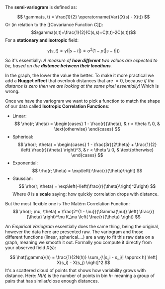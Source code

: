 The **semi-variogram** is defined as:

$$
\gamma(s, t) = \frac{1}{2} \operatorname{Var}(X(s) - X(t))
$$
Or (in relation to the [[Covariance Function $C$]]):$$\gamma(s,t)=\frac{1}{2}(C(s,s)+C(t,t)-2C(s,t))$$
For a **stationary and isotropic** field:

$$
\gamma(s, t) = \gamma(|s - t|) = \sigma^2 \left(1 - \rho(|s - t|)\right)
$$

So it's essentially:
	*A measure of **how different** two values are expected to be, based on the **distance between their locations**.*

In the graph, the lower the value the better.
To make it more practical we add a **Nugget effect** that overlook distances that are $= 0$, because *if the distance is zero then we are looking at the same pixel essentially!* Which is wrong.

Once we have the variogram we want to pick a function to match the shape of our data called **Isotropic Correlation Functions**:
- Linear: $$
\rho(r; \theta) = 
\begin{cases}
1 - \frac{r}{\theta}, & r < \theta \\
0, & \text{otherwise}
\end{cases}
$$
- Spherical:$$
\rho(r; \theta) = 
\begin{cases}
1 - \frac{3r}{2\theta} + \frac{1}{2} \left( \frac{r}{\theta} \right)^3, & r < \theta \\
0, & \text{otherwise}
\end{cases}
$$
- Exponential:
$$
\rho(r; \theta) = \exp\left(-\frac{r}{\theta}\right)
$$
- Gaussian: $$
\rho(r; \theta) = \exp\left(-\left(\frac{r}{\theta}\right)^2\right)
$$
Where $\theta$ is a **scale** saying: how quickly correlation drops with distance.

But the most flexible one is The Matérn Correlation Function:
$$
\rho(r; \nu, \theta) = \frac{2^{1 - \nu}}{\Gamma(\nu)} \left( \frac{r}{\theta} \right)^\nu K_\nu \left( \frac{r}{\theta} \right)
$$

An *Empirical Variogram* essentially does the same thing, being the original, however the data here are presented raw. The variogram and those different functions (linear, spherical....) are a way to fit this raw data on a graph, meaning we smooth it out. Formally you compute it directly from your observed field $X(s)$:

$$
\hat{\gamma}(h) = \frac{1}{2N(h)} \sum_{\|s_i - s_j\| \approx h} \left[ X(s_i) - X(s_j) \right]^2
$$
It's a scattered cloud of points that shows how variability grows with distance.
Here: $N(h)$ is the number of points in bin $h$- meaning a group of pairs that has similar/close enough distances.

